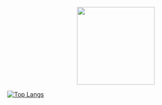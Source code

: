 

<p align="center">
<a href="https://github.com/unworried">
  <img height="180em" src="https://github-readme-stats-phi-one-63.vercel.app/api?username=unworried&count_private=true&show_icons=true&theme=dark" />

  
  ![Top Langs](https://github-readme-stats-phi-one-63.vercel.app/api/top-langs/?username=unworried&hide=PHP)
  <!-- <img height="180em" src="https://github-readme-stats-phi-one-63.vercel.app/api/top-langs/?username=unworried&layout=compact&theme=dark" /> -->
</a>
</p>
